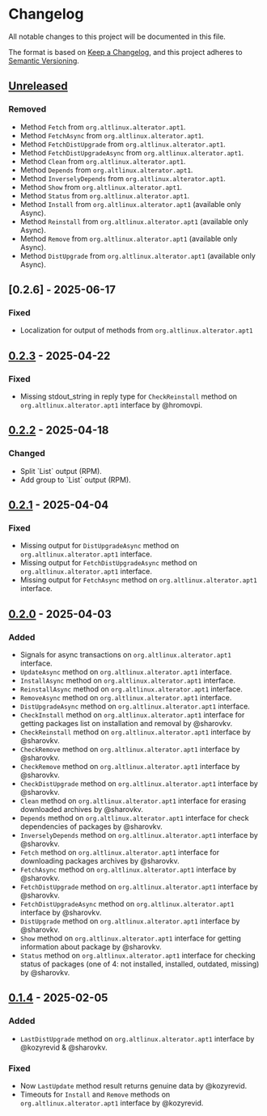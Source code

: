 # Changelog

All notable changes to this project will be documented in this file.

The format is based on [Keep a Changelog](https://keepachangelog.com/en/1.1.0/),
and this project adheres to [Semantic Versioning](https://semver.org/spec/v2.0.0.html).

## [Unreleased]

### Removed

- Method `Fetch` from `org.altlinux.alterator.apt1`.
- Method `FetchAsync` from `org.altlinux.alterator.apt1`.
- Method `FetchDistUpgrade` from `org.altlinux.alterator.apt1`.
- Method `FetchDistUpgradeAsync` from `org.altlinux.alterator.apt1`.
- Method `Clean` from `org.altlinux.alterator.apt1`.
- Method `Depends` from `org.altlinux.alterator.apt1`.
- Method `InverselyDepends` from `org.altlinux.alterator.apt1`.
- Method `Show` from `org.altlinux.alterator.apt1`.
- Method `Status` from `org.altlinux.alterator.apt1`.
- Method `Install` from `org.altlinux.alterator.apt1` (available only Async).
- Method `Reinstall` from `org.altlinux.alterator.apt1` (available only Async).
- Method `Remove` from `org.altlinux.alterator.apt1` (available only Async).
- Method `DistUpgrade` from `org.altlinux.alterator.apt1` (available only Async).

## [0.2.6] - 2025-06-17

### Fixed

- Localization for output of methods from `org.altlinux.alterator.apt1` 

## [0.2.3] - 2025-04-22

### Fixed

- Missing stdout_string in reply type for `CheckReinstall` method on `org.altlinux.alterator.apt1` 
  interface by @hromovpi.

## [0.2.2] - 2025-04-18

### Changed

- Split \`List\` output (RPM).
- Add group to \`List\` output (RPM).

## [0.2.1] - 2025-04-04

### Fixed

- Missing output for `DistUpgradeAsync` method on `org.altlinux.alterator.apt1` interface.
- Missing output for `FetchDistUpgradeAsync` method on `org.altlinux.alterator.apt1` interface.
- Missing output for `FetchAsync` method on `org.altlinux.alterator.apt1` interface.

## [0.2.0] - 2025-04-03

### Added

- Signals for async transactions on `org.altlinux.alterator.apt1` interface.
- `UpdateAsync` method on `org.altlinux.alterator.apt1` interface.
- `InstallAsync` method on `org.altlinux.alterator.apt1` interface.
- `ReinstallAsync` method on `org.altlinux.alterator.apt1` interface.
- `RemoveAsync` method on `org.altlinux.alterator.apt1` interface.
- `DistUpgradeAsync` method on `org.altlinux.alterator.apt1` interface.
- `CheckInstall` method on `org.altlinux.alterator.apt1` interface
  for getting packages list on installation and removal by @sharovkv.
- `CheckReinstall` method on `org.altlinux.alterator.apt1` interface by @sharovkv.
- `CheckRemove` method on `org.altlinux.alterator.apt1` interface by @sharovkv.
- `CheckRemove` method on `org.altlinux.alterator.apt1` interface by @sharovkv.
- `CheckDistUpgrade` method on `org.altlinux.alterator.apt1` interface by @sharovkv.
- `Clean` method on `org.altlinux.alterator.apt1` interface for erasing downloaded archives by @sharovkv.
- `Depends` method on `org.altlinux.alterator.apt1` interface
  for check dependencies of packages by @sharovkv.
- `InverselyDepends` method on `org.altlinux.alterator.apt1` interface by @sharovkv.
- `Fetch` method on `org.altlinux.alterator.apt1` interface
  for downloading packages archives by @sharovkv.
- `FetchAsync` method on `org.altlinux.alterator.apt1` interface by @sharovkv.
- `FetchDistUpgrade` method on `org.altlinux.alterator.apt1` interface by @sharovkv.
- `FetchDistUpgradeAsync` method on `org.altlinux.alterator.apt1` interface by @sharovkv.
- `DistUpgrade` method on `org.altlinux.alterator.apt1` interface by @sharovkv.
- `Show` method on `org.altlinux.alterator.apt1` interface
  for getting information about package by @sharovkv.
- `Status` method on `org.altlinux.alterator.apt1` interface
  for checking status of packages (one of 4: not installed, installed, outdated, missing) by @sharovkv.

## [0.1.4] - 2025-02-05

### Added

- `LastDistUpgrade` method on `org.altlinux.alterator.apt1` interface by @kozyrevid & @sharovkv.

### Fixed

- Now `LastUpdate` method result returns genuine data by @kozyrevid.
- Timeouts for `Install` and `Remove` methods on `org.altlinux.alterator.apt1` interface by @kozyrevid.

[unreleased]: https://gitlab.basealt.space/alt/alterator-backend-packages/-/compare/0.2.3-alt1...master
[0.2.3]: https://gitlab.basealt.space/alt/alterator-backend-packages/-/tags/0.2.3-alt1
[0.2.2]: https://gitlab.basealt.space/alt/alterator-backend-packages/-/tags/0.2.2-alt1
[0.2.1]: https://gitlab.basealt.space/alt/alterator-backend-packages/-/tags/0.2.1-alt1
[0.2.0]: https://gitlab.basealt.space/alt/alterator-backend-packages/-/tags/0.2.0-alt1
[0.1.4]: https://gitlab.basealt.space/alt/alterator-backend-packages/-/tags/0.1.4-alt1

